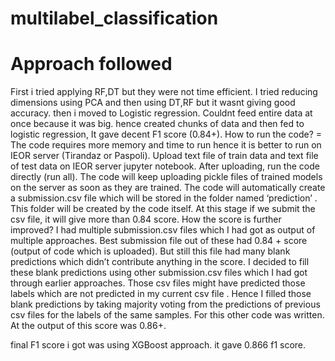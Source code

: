 # multilabel_classification

# Approach followed
First i tried applying RF,DT but they were not time efficient. I tried reducing dimensions using PCA and then using DT,RF but it wasnt giving good accuracy. then i moved to Logistic regression. Couldnt feed entire data at once because it was big. hence created chunks of data and then fed to logistic regression, It gave decent F1 score (0.84+). 
How to run the code?
= The code requires more memory and time to run hence it is better to run on IEOR server (Tirandaz or Paspoli).
Upload text file of train data and text file of test data on IEOR server jupyter notebook. After uploading, run the code directly (run all). The code will keep uploading pickle files of trained models on the server as soon as they are trained. The code will automatically create a submission.csv file which will be stored in the folder named ‘prediction’ . This folder will be created by the code itself. At this stage if we submit the csv file, it will give more than 0.84 score.
How the score is further improved?
I had multiple submission.csv files which I had got as output of multiple approaches. Best submission file out of these had 0.84 + score (output of code which is uploaded). But still this file had many blank predictions which didn’t contribute anything in the score. I decided to fill these blank predictions using other submission.csv files which I had got through earlier approaches. Those csv files might have predicted those labels which are not predicted in my current csv file . Hence I filled those blank predictions by taking majority voting from the predictions of previous csv files for the labels of the same samples. For this other code was written. At the output of this score was 0.86+.


final F1 score i got was using XGBoost approach. it gave 0.866 f1 score.

